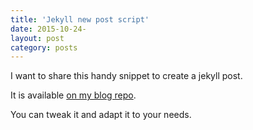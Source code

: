 ```yaml
---
title: 'Jekyll new post script'
date: 2015-10-24-
layout: post
category: posts
---
```


I want to share this handy snippet to create a jekyll post.

It is available [on my blog repo](https://github.com/christian-fei/christian-fei.github.io/blob/master/jekyll-new-post).

You can tweak it and adapt it to your needs.
